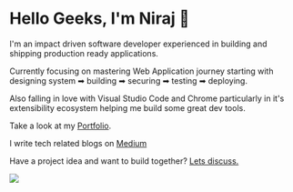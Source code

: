 # Hello Geeks, I'm Niraj 👋

I'm an impact driven software developer experienced in building and shipping production ready applications.

Currently focusing on mastering Web Application journey starting with designing system ➡ building ➡ securing ➡ testing ➡ deploying.

Also falling in love with Visual Studio Code and Chrome particularly in it's extensibility ecosystem helping me build some great dev tools.

Take a look at my [Portfolio](https://portfolio-64pkwwnqd-fsdnirajs-projects.vercel.app/).

I write tech related blogs on [Medium](https://fsd-niraj.medium.com/)

Have a project idea and want to build together? [Lets discuss.](mailto:develop.niraj@gmail.com)

<!-- ![Niraj's GitHub stats](https://github-readme-stats.vercel.app/api?username=fsd-niraj&show_icons=true&theme=dracula) -->

![](https://komarev.com/ghpvc/?username=fsd-niraj&color=brightgreen)

<!--
<p>&nbsp;<img align="center" src="https://github-readme-stats.vercel.app/api?username=fsd-niraj&show_icons=true&locale=en" alt="fsd-niraj" />
<img align="center" src="https://github-readme-stats.vercel.app/api/top-langs/?username=fsd-niraj&layout=compact&hide_border=true&&langs_count=10&show_icons=true&theme=transparent" />
</p>
-->
